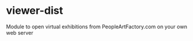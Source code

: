 # viewer-dist
Module to open virtual exhibitions from PeopleArtFactory.com on your own web server  
